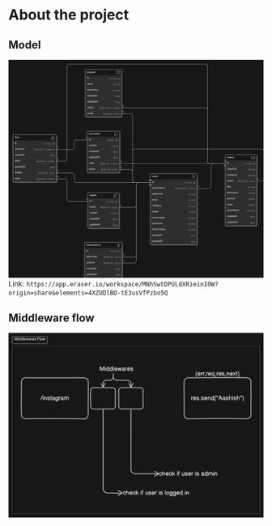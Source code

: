# About the project

## Model

![youtube model](public/youtubeProjectModel.png)
Link: `https://app.eraser.io/workspace/MNhSwtDPULdXRieinIOW?origin=share&elements=4XZUDlBO-tE3usVfPzbo5Q`

## Middleware flow
![](./middleWareFlow.png)